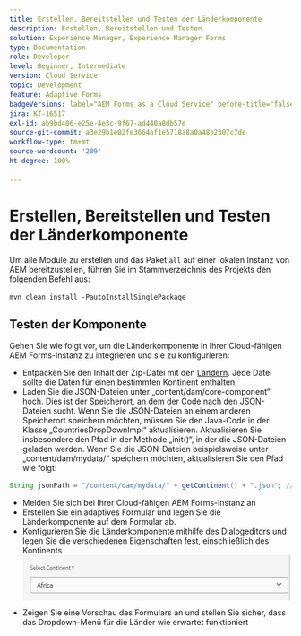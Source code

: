 ```yaml
---
title: Erstellen, Bereitstellen und Testen der Länderkomponente
description: Erstellen, Bereitstellen und Testen
solution: Experience Manager, Experience Manager Forms
type: Documentation
role: Developer
level: Beginner, Intermediate
version: Cloud Service
topic: Development
feature: Adaptive Forms
badgeVersions: label="AEM Forms as a Cloud Service" before-title="false"
jira: KT-16517
exl-id: ab9bd406-e25e-4e3c-9f67-ad440a8db57e
source-git-commit: a3e29b1e02fe3664af1e5718a8a0a48b2307c7de
workflow-type: tm+mt
source-wordcount: '209'
ht-degree: 100%

---
```


# Erstellen, Bereitstellen und Testen der Länderkomponente

Um alle Module zu erstellen und das Paket `all` auf einer lokalen Instanz von AEM bereitzustellen, führen Sie im Stammverzeichnis des Projekts den folgenden Befehl aus:

```mvn clean install -PautoInstallSinglePackage```

## Testen der Komponente

Gehen Sie wie folgt vor, um die Länderkomponente in Ihrer Cloud-fähigen AEM Forms-Instanz zu integrieren und sie zu konfigurieren:

* Entpacken Sie den Inhalt der Zip-Datei mit den [Ländern](assets/countries.zip). Jede Datei sollte die Daten für einen bestimmten Kontinent enthalten.
* Laden Sie die JSON-Dateien unter „content/dam/core-component“ hoch. Dies ist der Speicherort, an dem der Code nach den JSON-Dateien sucht. Wenn Sie die JSON-Dateien an einem anderen Speicherort speichern möchten, müssen Sie den Java-Code in der Klasse „CountriesDropDownImpl“ aktualisieren. Aktualisieren Sie insbesondere den Pfad in der Methode „init()“, in der die JSON-Dateien geladen werden. Wenn Sie die JSON-Dateien beispielsweise unter „content/dam/mydata/“ speichern möchten, aktualisieren Sie den Pfad wie folgt:

```java
String jsonPath = "/content/dam/mydata/" + getContinent() + ".json"; // Update path accordingly
```

* Melden Sie sich bei Ihrer Cloud-fähigen AEM Forms-Instanz an
* Erstellen Sie ein adaptives Formular und legen Sie die Länderkomponente auf dem Formular ab.
* Konfigurieren Sie die Länderkomponente mithilfe des Dialogeditors und legen Sie die verschiedenen Eigenschaften fest, einschließlich des Kontinents
  ![Kontinent](assets/select-continent.png)
* Zeigen Sie eine Vorschau des Formulars an und stellen Sie sicher, dass das Dropdown-Menü für die Länder wie erwartet funktioniert
